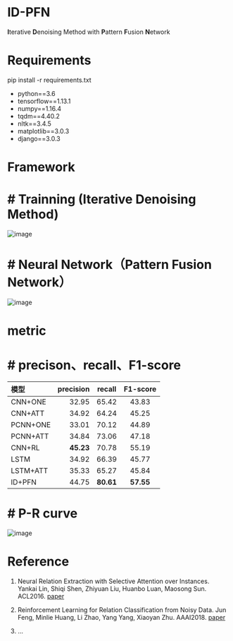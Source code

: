 # ID-PFN
**I**terative **D**enoising Method with **P**attern **F**usion **N**etwork

# Requirements
pip install -r requirements.txt

* python==3.6
* tensorflow==1.13.1
* numpy==1.16.4
* tqdm==4.40.2
* nltk==3.4.5
* matplotlib==3.0.3
* django==3.0.3


# Framework
# #  Trainning (**I**terative **D**enoising Method)

![image](https://user-images.githubusercontent.com/42259606/111864106-08c48d80-899a-11eb-949e-5c7066bca9e2.png)

# # Neural Network（**P**attern **F**usion **N**etwork）

![image](https://user-images.githubusercontent.com/42259606/111864294-feef5a00-899a-11eb-9c49-92f304938755.png)


# metric
# # precison、recall、F1-score

| 模型 | precision | recall | F1-score |
| :-----| ----: | :----: | :----: |
| CNN+ONE| 32.95 | 65.42 | 43.83 |
| CNN+ATT | 34.92 |64.24 | 45.25 |
| PCNN+ONE | 33.01| 70.12 |44.89 |
| PCNN+ATT | 34.84 | 73.06 |47.18 |
| CNN+RL | **45.23** | 70.78 | 55.19 |
| LSTM |34.92 | 66.39 | 45.77 |
| LSTM+ATT | 35.33 | 65.27 | 45.84 |
| ID+PFN | 44.75 | **80.61** | **57.55** |

# # P-R curve

![image](https://user-images.githubusercontent.com/42259606/111864113-18dc6d00-899a-11eb-8c6b-da3866e23c58.png)

# Reference
1. Neural Relation Extraction with Selective Attention over Instances. Yankai Lin, Shiqi Shen, Zhiyuan Liu, Huanbo Luan, Maosong Sun. ACL2016. [paper](http://www.aclweb.org/anthology/P16-1200)

2. Reinforcement Learning for Relation Classification from Noisy Data. Jun Feng, Minlie Huang, Li Zhao, Yang Yang, Xiaoyan Zhu. AAAI2018. [paper](https://tianjun.me/static/essay_resources/RelationExtraction/Paper/AAAI2018Denoising.pdf)

3. ...
